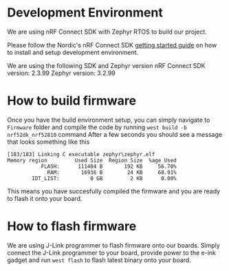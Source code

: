 # Development Environment

We are using nRF Connect SDK with Zephyr RTOS to build our project.

Please follow the Nordic's nRF Connect SDK [getting started guide](https://developer.nordicsemi.com/nRF_Connect_SDK/doc/latest/nrf/getting_started.html) on how to install and setup development environment.

We are using the following SDK and Zephyr version
nRF Connect SDK version: 2.3.99
Zephyr version: 3.2.99

# How to build firmware

Once you have the build environment setup, you can simply navigate to `Firmware` folder and compile the code by running `west build -b nrf52dk_nrf52810` command
After a few seconds you should see a message that looks something like this
```
[183/183] Linking C executable zephyr\zephyr.elf
Memory region         Used Size  Region Size  %age Used
           FLASH:      111484 B       192 KB     56.70%
             RAM:       16936 B        24 KB     68.91%
        IDT_LIST:          0 GB         2 KB      0.00%
```
This means you have succesfully compiled the firmware and you are ready to flash it onto your board.

# How to flash firmware

We are using J-Link programmer to flash firmware onto our boards.
Simply connect the J-Link programmer to your board, provide power to the e-ink gadget and run `west flash` to flash latest binary onto your board.


